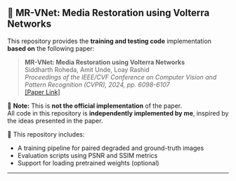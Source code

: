 
## 🔧 MR-VNet: Media Restoration using Volterra Networks

This repository provides the **training and testing code** implementation **based on** the following paper:

> **MR-VNet: Media Restoration using Volterra Networks**  
> Siddharth Roheda, Amit Unde, Loay Rashid  
> *Proceedings of the IEEE/CVF Conference on Computer Vision and Pattern Recognition (CVPR), 2024, pp. 6098-6107*  
> [[Paper Link]](https://openaccess.thecvf.com/content/CVPR2024/html/Roheda_MR-VNet_Media_Restoration_using_Volterra_Networks_CVPR_2024_paper.html)

📌 **Note:** This is **not the official implementation** of the paper.  
All code in this repository is **independently implemented by me**, inspired by the ideas presented in the paper.

📂 This repository includes:
- A training pipeline for paired degraded and ground-truth images  
- Evaluation scripts using PSNR and SSIM metrics  
- Support for loading pretrained weights (optional)  

---

